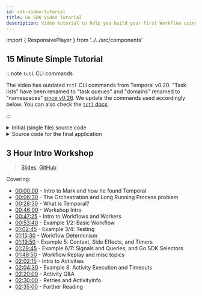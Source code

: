 ```yaml
---
id: sdk-video-tutorial
title: Go SDK Video Tutorial
description: Video tutorial to help you build your first Workflow using Go SDK
---
```


import { ResponsivePlayer } from '../../src/components'

## 15 Minute Simple Tutorial

<ResponsivePlayer url='https://www.youtube.com/watch?v=Wo0y_Ce3d4I' />

:::note `tctl` CLI commands

The video has outdated `tctl` CLI commands from Temporal v0.20.
"Task lists" have been renamed to "task queues" and "domains" renamed to "namespaces" [since v0.28](/cadence-to-temporal/).
We update the commands used accordingly below.
You can also check the [`tctl` docs](/tctl).

:::

<details>
<summary> Initial (single file) source code
</summary>

```go
// main.go

package main

import (
    "github.com/uber-go/tally"
    "go.uber.org/zap"
    "go.temporal.io/sdk/client"
    "go.temporal.io/sdk/worker"
)

func main() {
    logger, err := zap.NewDevelopment()
    if err != nil {
        panic(err)
    }

    logger.Info("Zap logger created")
    scope := tally.NoopScope

    // The client is a heavyweight object that should be created once
    serviceClient, err := client.NewClient(client.Options{
        HostPort:     client.DefaultHostPort,
        Namespace:   client.DefaultNamespace,
        MetricsScope: scope,
    })
    if err != nil {
        logger.Fatal("Unable to start worker", zap.Error(err))
    }

    worker := worker.New(serviceClient, "tutorial_tq", worker.Options{
        Logger: logger,
    })

    worker.RegisterWorkflow(MyWorkflow)
    worker.RegisterActivity(MyActivity)

    err = worker.Start()
    if err != nil {
        logger.Fatal("Unable to start worker", zap.Error(err))
    }

    select {}
}

func MyWorkflow(ctx workflow.Context) error {
    logger := workflow.GetLogger(ctx)
    logger.Info("Workflow MyWorkflow started")
    return nil
}

func MyActivity(ctx context.Context) error {
    logger := workflow.GetLogger(ctx)
    logger.Info("MyActivity activity started")
    return nil
}

```

Once you are ready, you can run:

```bash
go run main.go
docker run --network=host --rm temporalio/tctl:latest tq describe --tq tutorial_tq
```

</details>

<details>
<summary> Source code for the final application
</summary>

```go
// activities/get_user.go
package activities

import (
	"context"

	"go.temporal.io/sdk/activity"
)

// GetUser is the implementation for Temporal activity
func GetUser(ctx context.Context) (string, error) {
	logger := activity.GetLogger(ctx)
	logger.Info("GetUser activity called")
	return "Temporal", nil
}
```

```go
// activities/send_greeting.go
package activities

import (
	"context"
	"fmt"

	"go.temporal.io/sdk/activity"
)

// SendGreeting is the implementation for Temporal activity
func SendGreeting(ctx context.Context, user string) error {
	logger := activity.GetLogger(ctx)
	logger.Info("SendGreeting activity called")

	fmt.Printf("Greeting sent to user: %v\n", user)
	return nil
}
```

```go
// workflows/greeting.go
package workflows

import (
	"time"

	"github.com/samarabbas/tutorial-go-sdk/activities"
	"go.temporal.io/sdk/workflow"
	"go.uber.org/zap"
)

// Greetings is the implementation for Temporal Workflow
func Greetings(ctx workflow.Context) error {
	logger := workflow.GetLogger(ctx)
	logger.Info("Workflow Greetings started")

	ao := workflow.ActivityOptions{
		ScheduleToStartTimeout: time.Hour,
		StartToCloseTimeout:    time.Hour,
	}
	ctx = workflow.WithActivityOptions(ctx, ao)

	var user string
	err := workflow.ExecuteActivity(ctx, activities.GetUser).Get(ctx, &user)
	if err != nil {
		return err
	}

	err = workflow.ExecuteActivity(ctx, activities.SendGreeting, user).Get(ctx, nil)
	if err != nil {
		return err
	}

	logger.Info("Greetings Workflow complete", zap.String("user", user))
	return nil
}
```

```go
// main.go
package main

import (
    "github.com/uber-go/tally"
    "go.uber.org/zap"

    "github.com/samarabbas/tutorial-go-sdk/activities"
    "github.com/samarabbas/tutorial-go-sdk/workflows"

    "go.temporal.io/sdk/client"
    "go.temporal.io/sdk/worker"
)

func main() {
	logger, err := zap.NewDevelopment()
	if err != nil {
		panic(err)
	}

	logger.Info("Zap logger created")
	scope := tally.NoopScope

	// The client is a heavyweight object that should be created once
	serviceClient, err := client.NewClient(client.Options{
		HostPort:     client.DefaultHostPort,
		Namespace:   client.DefaultNamespace,
		MetricsScope: scope,
	})
	if err != nil {
		logger.Fatal("Unable to start worker", zap.Error(err))
	}

	worker := worker.New(serviceClient, "tutorial_tq", worker.Options{
		Logger: logger,
	})

	worker.RegisterWorkflow(workflows.Greetings)
	worker.RegisterActivity(activities.GetUser)
	worker.RegisterActivity(activities.SendGreeting)

	err = worker.Start()
	if err != nil {
		logger.Fatal("Unable to start worker", zap.Error(err))
	}

	select {}
}
```

Once you are ready, you can run:

```bash
# start workers
go run main.go

# start workflow
docker run --network=host --rm temporalio/tctl:latest wf start --tq tutorial_tq -w Greet_Temporal_1 --wt Greetings --et 3600 --wtt 10

# list workflow executions
docker run --network=host --rm temporalio/tctl:latest wf list

# list single workflwo
docker run --network=host --rm temporalio/tctl:latest wf show -w Greet_Samar_1
```

</details>

## 3 Hour Intro Workshop

> [Slides](https://sagikazarmark.hu/slides/workshops/temporal-intro/), [GitHub](https://github.com/sagikazarmark/temporal-intro-workshop)

<ResponsivePlayer url='https://www.youtube.com/watch?v=UwdGmdTO3Ts' />

Covering:

- [00:00:00](https://www.youtube.com/watch?v=UwdGmdTO3Ts&t=0s) - Intro to Mark and how he found Temporal
- [00:06:30](https://www.youtube.com/watch?v=UwdGmdTO3Ts&t=390s) - The Orchestration and Long Running Process problem
- [00:28:30](https://www.youtube.com/watch?v=UwdGmdTO3Ts&t=1710s) - What is Temporal?
- [00:46:00](https://www.youtube.com/watch?v=UwdGmdTO3Ts&t=2760s) - Workshop Intro
- [00:47:25](https://www.youtube.com/watch?v=UwdGmdTO3Ts&t=2845s) - Intro to Workflows and Workers
- [00:53:40](https://www.youtube.com/watch?v=UwdGmdTO3Ts&t=3220s) - Example 1/2: Basic Workflow
- [01:02:45](https://www.youtube.com/watch?v=UwdGmdTO3Ts&t=3765s) - Example 3/4: Testing
- [01:15:30](https://www.youtube.com/watch?v=UwdGmdTO3Ts&t=4530s) - Workflow Determinism
- [01:19:50](https://www.youtube.com/watch?v=UwdGmdTO3Ts&t=4790s) - Example 5: Context, Side Effects, and Timers
- [01:29:45](https://www.youtube.com/watch?v=UwdGmdTO3Ts&t=5385s) - Example 6/7: Signals and Queries, and Go SDK Selectors
- [01:48:50](https://www.youtube.com/watch?v=UwdGmdTO3Ts&t=6530s) - Workflow Replay and misc topics
- [02:02:15](https://www.youtube.com/watch?v=UwdGmdTO3Ts&t=7335s) - Intro to Activities
- [02:04:30](https://www.youtube.com/watch?v=UwdGmdTO3Ts&t=7470s) - Example 8: Activity Execution and Timeouts
- [02:20:00](https://www.youtube.com/watch?v=UwdGmdTO3Ts&t=8400s) - Activity Q&A
- [02:30:00](https://www.youtube.com/watch?v=UwdGmdTO3Ts&t=9000s) - Retries and ActivityInfo
- [02:35:00](https://www.youtube.com/watch?v=UwdGmdTO3Ts&t=9300s) - Further Reading
